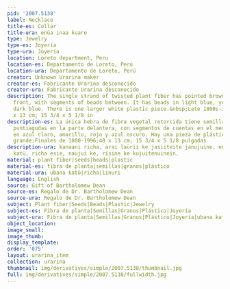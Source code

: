 ```yaml
---
pid: '2007.5138'
label: Necklace
title-es: Collar
title-ura: enüa inaa kuare
type: Jewelry
type-es: Joyería
type-ura: Joyería
location: Loreto department, Peru
location-es: Departamento de Loreto, Perú
location-ura: Departamento de Loreto, Perú
creator: Unknown Urarina maker
creator-es: Fabricante Urarina desconocido
creator-ura: Fabricante Urarina desconocido
description: The single strand of twisted plant fiber has pointed brown seeds at the
  front, with segments of beads between. It has beads in light blue, yellow, red and
  dark blue. There is one larger white plastic piece.&nbsp;Late 1800s-1996.&nbsp;40
  x 13 cm; 15 3/4 x 5 1/8 in
description-es: La única hebra de fibra vegetal retorcida tiene semillas marrones
  puntiagudas en la parte delantera, con segmentos de cuentas en el medio. Tiene cuentas
  en azul claro, amarillo, rojo y azul oscuro. Hay una pieza de plástico blanco más
  grande;Finales de 1800-1996;40 x 13 cm; 15 3/4 x 5 1/8 pulgadas
description-ura: kanaani richa, arai laürii ke jasiiteite janujuine, enüa inaa, kanii
  katü, richa esie, naujui ke, risine ke kujuitenuinein.
material: plant fiber|seeds|beads|plastic
material-es: fibra de planta|semillas|granos|plástico
material-ura: ubana katü|richa|iinuri
language: English
source: Gift of Bartholomew Dean
source-es: Regalo de Dr. Bartholomew Dean
source-ura: Regalo de Dr. Bartholomew Dean
subject: Plant fiber|Seeds|Beads|Plastic|Jewelry
subject-es: Fibra de planta|Semillas|Granos|Plástico|Joyería
subject-ura: Fibra de planta|Semillas|Granos|Plástico|Joyería|ubana katü|richa|iinuri
object_location:
image_small:
image_thumb:
display_template:
order: '075'
layout: urarina_item
collection: urarina
thumbnail: img/derivatives/simple/2007.5138/thumbnail.jpg
full: img/derivatives/simple/2007.5138/fullwidth.jpg
---
```

